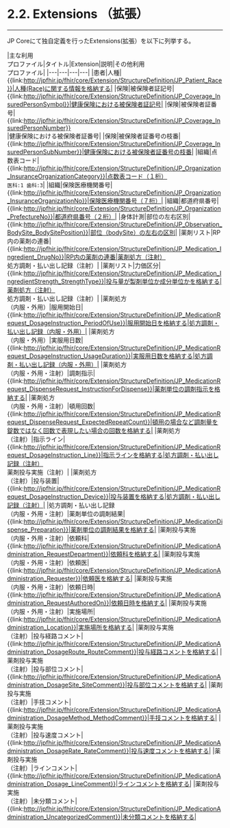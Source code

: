 # 2.2. Extensions （拡張）
---

JP Coreにて独自定義を行ったExtensions(拡張）を以下に列挙する。


|主な利用<br/>プロファイル|タイトル|Extension|説明|その他利用<br/>プロファイル|
|---|---|---|---|
|患者|人種| {{link:http://jpfhir.jp/fhir/core/Extension/StructureDefinition/JP_Patient_Race}}|人種(Race)に関する情報を格納する|
|保険|被保険者証記号|{{link:http://jpfhir.jp/fhir/core/Extension/StructureDefinition/JP_Coverage_InsuredPersonSymbol}}|健康保険における被保険者証記号|
|保険|被保険者証番号|{{link:http://jpfhir.jp/fhir/core/Extension/StructureDefinition/JP_Coverage_InsuredPersonNumber}}<br/>|健康保険における被保険者証番号|
|保険|被保険者証番号の枝番|{{link:http://jpfhir.jp/fhir/core/Extension/StructureDefinition/JP_Coverage_InsuredPersonSubNumber}}|健康保険における被保険者証番号の枝番|
|組織|点数表コード|{{link:http://jpfhir.jp/fhir/core/Extension/StructureDefinition/JP_Organization_InsuranceOrganizationCategory}}|点数表コード（１桁）<br/>`医科:1 歯科:3`|
|組織|保険医療機関番号|{{link:http://jpfhir.jp/fhir/core/Extension/StructureDefinition/JP_Organization_InsuranceOrganizationNo}}|保険医療機関番号（７桁）|
|組織|都道府県番号|{{link:http://jpfhir.jp/fhir/core/Extension/StructureDefinition/JP_Organization_PrefectureNo}}|都道府県番号（２桁）|
|身体計測|部位の左右区別|{{link:http://jpfhir.jp/fhir/core/Extension/StructureDefinition/JP_Observation_BodySite_BodySitePosition}}|部位（bodySite）の左右の区別|
|薬剤リスト|RP内の薬剤の連番|{{link:http://jpfhir.jp/fhir/core/Extension/StructureDefinition/JP_Medication_Ingredient_DrugNo}}|RP内の薬剤の連番|薬剤処方（注射）<br/>処方調剤・払い出し記録（注射）|
|薬剤リスト|力価区分|{{link:http://jpfhir.jp/fhir/core/Extension/StructureDefinition/JP_Medication_IngredientStrength_StrengthType}}|投与量が製剤単位か成分単位かを格納する|薬剤処方（注射）<br/>処方調剤・払い出し記録（注射）|
|薬剤処方<br/>（内服・外用）|服用開始日|{{link:http://jpfhir.jp/fhir/core/Extension/StructureDefinition/JP_MedicationRequest_DosageInstruction_PeriodOfUse}}|服用開始日を格納する|処方調剤・払い出し記録（内服・外用）|
|薬剤処方<br/>（内服・外用）|実服用日数|{{link:http://jpfhir.jp/fhir/core/Extension/StructureDefinition/JP_MedicationRequest_DosageInstruction_UsageDuration}}|実服用日数を格納する|処方調剤・払い出し記録（内服・外用）|
|薬剤処方<br/>（内服・外用・注射）|調剤指示|{{link:http://jpfhir.jp/fhir/core/Extension/StructureDefinition/JP_MedicationRequest_DispenseRequest_InstructionForDispense}}|薬剤単位の調剤指示を格納する|
|薬剤処方<br/>（内服・外用・注射）|頓用回数|{{link:http://jpfhir.jp/fhir/core/Extension/StructureDefinition/JP_MedicationRequest_DispenseRequest_ExpectedRepeatCount}}|頓用の場合など調剤量を錠数ではなく回数で表現したい場合の回数を格納する|
|薬剤処方<br/>（注射）|指示ライン|{{link:http://jpfhir.jp/fhir/core/Extension/StructureDefinition/JP_MedicationRequest_DosageInstruction_Line}}|指示ラインを格納する|処方調剤・払い出し記録（注射）<br/>薬剤投与実施（注射）|
|薬剤処方<br/>（注射）|投与装置|{{link:http://jpfhir.jp/fhir/core/Extension/StructureDefinition/JP_MedicationRequest_DosageInstruction_Device}}|投与装置を格納する|処方調剤・払い出し記録（注射）|
|処方調剤・払い出し記録<br/>（内服・外用・注射）|薬剤単位の調剤結果|{{link:http://jpfhir.jp/fhir/core/Extension/StructureDefinition/JP_MedicationDispense_Preparation}}|薬剤単位の調剤結果を格納する|
|薬剤投与実施<br/>（内服・外用・注射）|依頼科|{{link:http://jpfhir.jp/fhir/core/Extension/StructureDefinition/JP_MedicationAdministration_RequestDepartment}}|依頼科を格納する|
|薬剤投与実施<br/>（内服・外用・注射）|依頼医|{{link:http://jpfhir.jp/fhir/core/Extension/StructureDefinition/JP_MedicationAdministration_Requester}}|依頼医を格納する|
|薬剤投与実施<br/>（内服・外用・注射）|依頼日時|{{link:http://jpfhir.jp/fhir/core/Extension/StructureDefinition/JP_MedicationAdministration_RequestAuthoredOn}}|依頼日時を格納する|
|薬剤投与実施<br/>（内服・外用・注射）|実施場所|{{link:http://jpfhir.jp/fhir/core/Extension/StructureDefinition/JP_MedicationAdministration_Location}}|実施場所を格納する|
|薬剤投与実施<br/>（注射）|投与経路コメント|{{link:http://jpfhir.jp/fhir/core/Extension/StructureDefinition/JP_MedicationAdministration_DosageRoute_RouteComment}}|投与経路コメントを格納する|
|薬剤投与実施<br/>（注射）|投与部位コメント|{{link:http://jpfhir.jp/fhir/core/Extension/StructureDefinition/JP_MedicationAdministration_DosageSite_SiteComment}}|投与部位コメントを格納する|
|薬剤投与実施<br/>（注射）|手技コメント|{{link:http://jpfhir.jp/fhir/core/Extension/StructureDefinition/JP_MedicationAdministration_DosageMethod_MethodComment}}|手技コメントを格納する|
|薬剤投与実施<br/>（注射）|投与速度コメント|{{link:http://jpfhir.jp/fhir/core/Extension/StructureDefinition/JP_MedicationAdministration_DosageRate_RateComment}}|投与速度コメントを格納する|
|薬剤投与実施<br/>（注射）|ラインコメント|{{link:http://jpfhir.jp/fhir/core/Extension/StructureDefinition/JP_MedicationAdministration_Dosage_LineComment}}|ラインコメントを格納する|
|薬剤投与実施<br/>（注射）|未分類コメント|{{link:http://jpfhir.jp/fhir/core/Extension/StructureDefinition/JP_MedicationAdministration_UncategorizedComment}}|未分類コメントを格納する|



